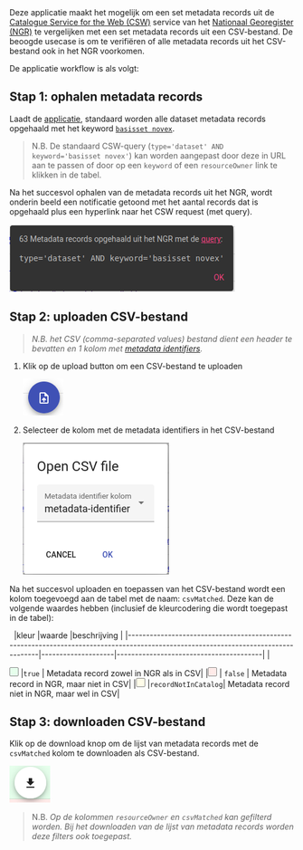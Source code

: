 &nbsp;
&nbsp;

Deze applicatie maakt het mogelijk om een set metadata records uit de [Catalogue Service for the Web (CSW)](https://nationaalgeoregister.nl/geonetwork/srv/dut/csw?service=CSW&request=GetCapabilities) service van het [Nationaal Georegister (NGR)](https://www.nationaalgeoregister.nl/geonetwork/) te vergelijken met een set metadata records uit een CSV-bestand. De beoogde usecase is om te verifiëren of alle metadata records uit het CSV-bestand ook in het NGR voorkomen. 

De applicatie workflow is als volgt:


## Stap 1: ophalen metadata records

Laadt de [applicatie](./), standaard worden alle dataset metadata records opgehaald met het keyword [`basisset novex`](https://www.nationaalgeoregister.nl/geonetwork/srv/dut/csw?request=GetRecords&Service=CSW&Version=2.0.2&typeNames=gmd:MD_Metadata&constraint=type%3D%27dataset%27%20AND%20keyword%3D%27basisset%20novex%27&constraintLanguage=CQL_TEXT&constraint_language_version=1.1.0&outputSchema=http://www.isotc211.org/2005/gmd&elementSetName=full&resultType=results).


> N.B. De standaard CSW-query (`type='dataset' AND keyword='basisset novex'`) kan worden aangepast door deze in URL aan te passen of door op een `keyword` of een `resourceOwner` link te klikken in de tabel.

Na het succesvol ophalen van de metadata records uit het NGR, wordt onderin beeld een notificatie getoond met het aantal records dat is opgehaald plus een hyperlink naar het CSW request (met query). 

![Notificatie records opgehaald](./assets/notificatie.png "Notificatie records opgehaald")


## Stap 2: uploaden CSV-bestand

> *N.B. het CSV (comma-separated values) bestand dient een header te bevatten en 1 kolom met [metadata identifiers](https://docs.geostandaarden.nl/md/mdprofiel-iso19115/#x5-2-42-metadata-unieke-identifier).*

1. Klik op de upload button om een CSV-bestand te uploaden
   
   ![Upload CSV Knop](./assets/upload-button.png "Upload CSV Knop")

2. Selecteer de kolom met de metadata identifiers in het CSV-bestand 

    ![Selecteer Kolom](./assets/select-column.png "Selecteer Kolom")

Na het succesvol uploaden en toepassen van het CSV-bestand wordt een kolom toegevoegd aan de tabel met de naam: `csvMatched`. Deze kan de volgende waardes hebben (inclusief de kleurcodering die wordt toegepast in de tabel):


&nbsp;
|kleur                                                                                                                              |waarde              |beschrijving                            |
|-----------------------------------------------------------------------------------------------------------------------------------|--------------------|----------------------------------------|
|<div style="display:inline-block;background-color: #e6ffec;width:14px;height:14px;border-radius:2px;border:1px gray solid;"></div> |`true`              | Metadata record zowel in NGR als in CSV|
|<div style="display:inline-block;background-color:#ffebe9;width:14px;height:14px;border-radius:2px;border:1px gray solid;"></div>  | `false`            | Metadata record in NGR, maar niet in CSV|
|<div style="display:inline-block;background-color:#fffce9;width:14px;height:14px;border-radius:2px;border:1px gray solid;"></div>  |`recordNotInCatalog`| Metadata record niet in NGR, maar wel in CSV|
&nbsp;


## Stap 3: downloaden CSV-bestand

Klik op de download knop om de lijst van metadata records met de `csvMatched` kolom te downloaden als CSV-bestand. 

![Download CSV Knop](./assets/download-button.png "Download CSV Knop")

> N.B. *Op de kolommen `resourceOwner` en `csvMatched` kan gefilterd worden. Bij het downloaden van de lijst van metadata records worden deze filters ook toegepast.*
